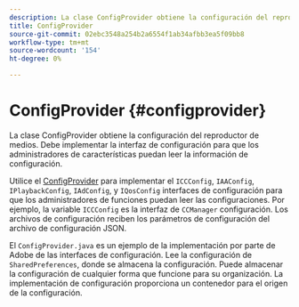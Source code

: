 ```yaml
---
description: La clase ConfigProvider obtiene la configuración del reproductor de medios. Debe implementar la interfaz de configuración para que los administradores de características puedan leer la información de configuración.
title: ConfigProvider
source-git-commit: 02ebc3548a254b2a6554f1ab34afbb3ea5f09bb8
workflow-type: tm+mt
source-wordcount: '154'
ht-degree: 0%

---
```


# ConfigProvider {#configprovider}

La clase ConfigProvider obtiene la configuración del reproductor de medios. Debe implementar la interfaz de configuración para que los administradores de características puedan leer la información de configuración.

Utilice el [ConfigProvider](https://help.adobe.com/en_US/primetime/api/reference_implementation/android/javadoc/com/adobe/primetime/reference/config/ConfigProvider.html) para implementar el `ICCConfig`, `IAAConfig`, `IPlaybackConfig`, `IAdConfig`, y `IQosConfig` interfaces de configuración para que los administradores de funciones puedan leer las configuraciones. Por ejemplo, la variable `ICCConfig` es la interfaz de `CCManager` configuración. Los archivos de configuración reciben los parámetros de configuración del archivo de configuración JSON.

El `ConfigProvider.java` es un ejemplo de la implementación por parte de Adobe de las interfaces de configuración. Lee la configuración de `SharedPreferences`, donde se almacena la configuración. Puede almacenar la configuración de cualquier forma que funcione para su organización. La implementación de configuración proporciona un contenedor para el origen de la configuración.
